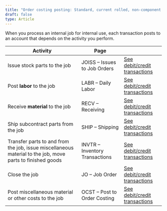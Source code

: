 ```yaml
---
title: "Order costing posting: Standard, current rolled, non-component or Customer jobs"
draft: false
type: Article
---
```


When you process an internal job for internal use, each transaction posts to an account that depends on the activity you perform.

| Activity                                                                                                  | Page                           |                                                                                                   |
|-----------------------------------------------------------------------------------------------------------|--------------------------------|---------------------------------------------------------------------------------------------------|
| Issue stock parts to the job                                                                              | JOISS – Issues to Job Orders   | [See debit/credit transactions](joiss-standard-current-rolled-non-component-internal-job-for-stock.md) |
| Post **labor** to the job                                                                                 | LABR – Daily Labor             | [See debit/credit transactions](labr-standard-current-rolled-non-component-internal-job-for-stock.md)  |
| Receive **material** to the job                                                                           | RECV – Receiving               | [See debit/credit transactions](recv-standard-current-rolled-non-component-internal-job-for-stock.md)  |
| Ship subcontract parts from the job                                                                       | SHIP – Shipping                | [See debit/credit transactions](ship-standard-current-rolled-non-component-internal-job-for-stock.md)  |
| Transfer parts to and from the job, issue miscellaneous material to the job, move parts to finished goods | INVTR – Inventory Transactions | [See debit/credit transactions](invtr-standard-current-rolled-non-component-internal-job-for-stock.md) |
| Close the job                                                                                             | JO – Job Order                 | [See debit/credit transactions](jocs-standard-current-rolled-non-component-internal-job-for-stock.md)  |
| Post miscellaneous material or  other costs to the job                                                    | OCST – Post to Order Costing   | [See debit/credit transactions](ocst-standard-current-rolled-non-component-internal-job-for-stock.md)  |